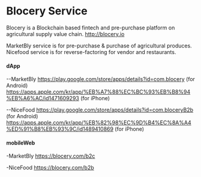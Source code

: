 # Blocery Service

Blocery is a Blockchain based fintech and  pre-purchase platform on agricultural supply value chain.  http://blocery.io 

MarketBly service is for pre-purchase & purchase of agricultural produces.
Nicefood service is for reverse-factoring for vendor and restaurants.


#### dApp

--MarketBly 
https://play.google.com/store/apps/details?id=com.blocery  (for Android)
https://apps.apple.com/kr/app/%EB%A7%88%EC%BC%93%EB%B8%94%EB%A6%AC/id1471609293 (for iPhone)

--NiceFood
https://play.google.com/store/apps/details?id=com.bloceryB2b  (for Android)
https://apps.apple.com/kr/app/%EB%82%98%EC%9D%B4%EC%8A%A4%ED%91%B8%EB%93%9C/id1489410869 (for iPhone)



#### mobileWeb

-MarketBly
https://blocery.com/b2c

-NiceFood
https://blocery.com/b2b
